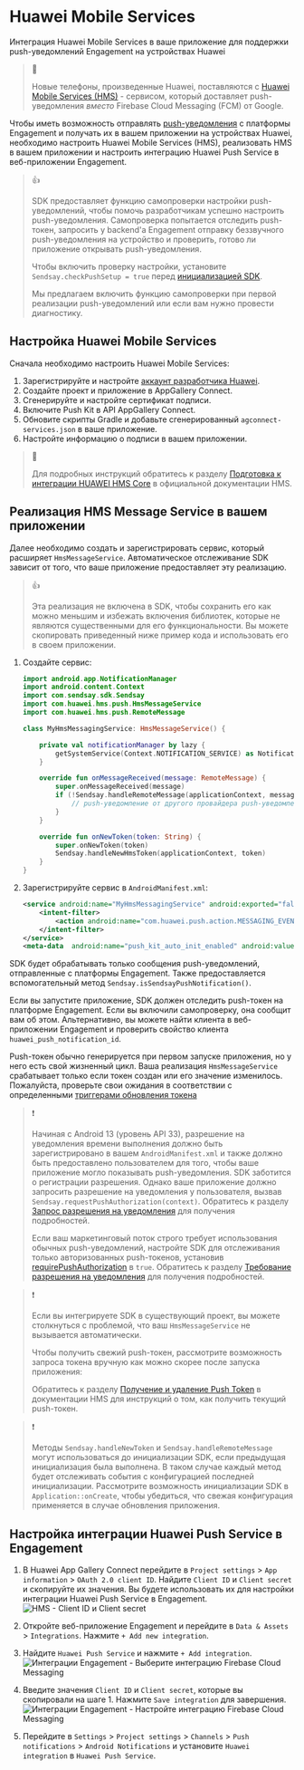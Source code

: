 # Huawei Mobile Services

Интеграция Huawei Mobile Services в ваше приложение для поддержки push-уведомлений Engagement на устройствах Huawei

> 📘
>
> Новые телефоны, произведенные Huawei, поставляются с [Huawei Mobile Services (HMS)](https://developer.huawei.com/consumer/en/hms/) - сервисом, который доставляет push-уведомления _вместо_ Firebase Cloud Messaging (FCM) от Google.

Чтобы иметь возможность отправлять [push-уведомления](https://documentation.bloomreach.com/engagement/docs/android-push-notifications) с платформы Engagement и получать их в вашем приложении на устройствах Huawei, необходимо настроить Huawei Mobile Services (HMS), реализовать HMS в вашем приложении и настроить интеграцию Huawei Push Service в веб-приложении Engagement.

> 👍
>
> SDK предоставляет функцию самопроверки настройки push-уведомлений, чтобы помочь разработчикам успешно настроить push-уведомления. Самопроверка попытается отследить push-токен, запросить у backend'а Engagement отправку беззвучного push-уведомления на устройство и проверить, готово ли приложение открывать push-уведомления.
>
> Чтобы включить проверку настройки, установите `Sendsay.checkPushSetup = true` перед [инициализацией SDK](https://documentation.bloomreach.com/engagement/docs/android-sdk-setup#initialize-the-sdk).
>
> Мы предлагаем включить функцию самопроверки при первой реализации push-уведомлений или если вам нужно провести диагностику.

## Настройка Huawei Mobile Services

Сначала необходимо настроить Huawei Mobile Services:

1. Зарегистрируйте и настройте [аккаунт разработчика Huawei](https://developer.huawei.com/consumer/en/console).
2. Создайте проект и приложение в AppGallery Connect.
3. Сгенерируйте и настройте сертификат подписи.
4. Включите Push Kit в API AppGallery Connect.
5. Обновите скрипты Gradle и добавьте сгенерированный `agconnect-services.json` в ваше приложение.
6. Настройте информацию о подписи в вашем приложении.

> 📘
>
> Для подробных инструкций обратитесь к разделу [Подготовка к интеграции HUAWEI HMS Core](https://developer.huawei.com/consumer/en/codelab/HMSPreparation/index.html#0) в официальной документации HMS.

## Реализация HMS Message Service в вашем приложении

Далее необходимо создать и зарегистрировать сервис, который расширяет `HmsMessageService`. Автоматическое отслеживание SDK зависит от того, что ваше приложение предоставляет эту реализацию.

> 👍
>
> Эта реализация не включена в SDK, чтобы сохранить его как можно меньшим и избежать включения библиотек, которые не являются существенными для его функциональности. Вы можете скопировать приведенный ниже пример кода и использовать его в своем приложении.

1. Создайте сервис:
    ``` kotlin
    import android.app.NotificationManager  
    import android.content.Context  
    import com.sendsay.sdk.Sendsay  
    import com.huawei.hms.push.HmsMessageService  
    import com.huawei.hms.push.RemoteMessage

    class MyHmsMessagingService: HmsMessageService() {

        private val notificationManager by lazy {
            getSystemService(Context.NOTIFICATION_SERVICE) as NotificationManager
        }

        override fun onMessageReceived(message: RemoteMessage) {
            super.onMessageReceived(message)
            if (!Sendsay.handleRemoteMessage(applicationContext, message.dataOfMap, notificationManager)) {
                // push-уведомление от другого провайдера push-уведомлений
            }
        }

        override fun onNewToken(token: String) {
            super.onNewToken(token)
            Sendsay.handleNewHmsToken(applicationContext, token)
        }
    }
    ```

2. Зарегистрируйте сервис в `AndroidManifest.xml`:
    ```xml
    <service android:name="MyHmsMessagingService" android:exported="false">  
        <intent-filter> 
            <action android:name="com.huawei.push.action.MESSAGING_EVENT"/>  
        </intent-filter>
    </service>  
    <meta-data  android:name="push_kit_auto_init_enabled" android:value="true"/>
    ```

SDK будет обрабатывать только сообщения push-уведомлений, отправленные с платформы Engagement. Также предоставляется вспомогательный метод `Sendsay.isSendsayPushNotification()`.

Если вы запустите приложение, SDK должен отследить push-токен на платформе Engagement. Если вы включили самопроверку, она сообщит вам об этом. Альтернативно, вы можете найти клиента в веб-приложении Engagement и проверить свойство клиента `huawei_push_notification_id`.

Push-токен обычно генерируется при первом запуске приложения, но у него есть свой жизненный цикл. Ваша реализация `HmsMessageService` срабатывает только если токен создан или его значение изменилось. Пожалуйста, проверьте свои ожидания в соответствии с определенными [триггерами обновления токена](https://developer.huawei.com/consumer/en/doc/HMSCore-Guides/android-client-dev-0000001050042041#section487774626)

> ❗️
>
> Начиная с Android 13 (уровень API 33), разрешение на уведомления времени выполнения должно быть зарегистрировано в вашем `AndroidManifest.xml` и также должно быть предоставлено пользователем для того, чтобы ваше приложение могло показывать push-уведомления. SDK заботится о регистрации разрешения. Однако ваше приложение должно запросить разрешение на уведомления у пользователя, вызвав `Sendsay.requestPushAuthorization(context)`. Обратитесь к разделу [Запрос разрешения на уведомления](https://documentation.bloomreach.com/engagement/docs/android-sdk-push-notifications#request-notification-permission) для получения подробностей.
>
> Если ваш маркетинговый поток строго требует использования обычных push-уведомлений, настройте SDK для отслеживания только авторизованных push-токенов, установив [requirePushAuthorization](https://documentation.bloomreach.com/engagement/docs/android-sdk-configuration) в `true`. Обратитесь к разделу [Требование разрешения на уведомления](https://documentation.bloomreach.com/engagement/docs/android-sdk-push-notifications#require-notification-permission) для получения подробностей.

> ❗️
>
> Если вы интегрируете SDK в существующий проект, вы можете столкнуться с проблемой, что ваш `HmsMessageService` не вызывается автоматически.
>
> Чтобы получить свежий push-токен, рассмотрите возможность запроса токена вручную как можно скорее после запуска приложения:
>
> Обратитесь к разделу [Получение и удаление Push Token](https://developer.huawei.com/consumer/en/doc/development/HMSCore-Guides/android-client-dev-0000001050042041) в документации HMS для инструкций о том, как получить текущий push-токен.

> ❗️
>
> Методы `Sendsay.handleNewToken` и `Sendsay.handleRemoteMessage` могут использоваться до инициализации SDK, если предыдущая инициализация была выполнена. В таком случае каждый метод будет отслеживать события с конфигурацией последней инициализации. Рассмотрите возможность инициализации SDK в `Application::onCreate`, чтобы убедиться, что свежая конфигурация применяется в случае обновления приложения.

## Настройка интеграции Huawei Push Service в Engagement

1. В Huawei App Gallery Connect перейдите в `Project settings` > `App information` > `OAuth 2.0 client ID`. Найдите `Client ID` и `Client secret` и скопируйте их значения. Вы будете использовать их для настройки интеграции Huawei Push Service в Engagement.
   ![HMS - Client ID и Client secret](https://raw.githubusercontent.com/exponea/exponea-android-sdk/main/Documentation/images/huawei1.png)

2. Откройте веб-приложение Engagement и перейдите в `Data & Assets` > `Integrations`. Нажмите `+ Add new integration`.

3. Найдите `Huawei Push Service` и нажмите `+ Add integration`.
   ![Интеграции Engagement - Выберите интеграцию Firebase Cloud Messaging](https://raw.githubusercontent.com/exponea/exponea-android-sdk/main/Documentation/images/huawei2.png)

4. Введите значения `Client ID` и `Client secret`, которые вы скопировали на шаге 1. Нажмите `Save integration` для завершения.
   ![Интеграции Engagement - Настройте интеграцию Firebase Cloud Messaging](https://raw.githubusercontent.com/exponea/exponea-android-sdk/main/Documentation/images/huawei3.png)

5. Перейдите в `Settings` > `Project settings` > `Channels` > `Push notifications` > `Android Notifications` и установите `Huawei integration` в `Huawei Push Service`.